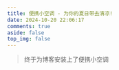 ```yaml
---
title: 便携小空调 - 为你的夏日带去清凉!
date: 2024-10-20 22:06:17
comments: true
aside: false
top_img: false
---
```


> 终于为博客安装上了便携小空调

<style>
.copyright-box a {
  border-bottom: none !important;
  padding: 0 !important;
}
</style>

<div id="air-conditioner-vue"></div>
<script defer data-pjax src='https://npm.elemecdn.com/anzhiyu-air-conditioner@1.0.1/index.3f125bc6.js'></script>
